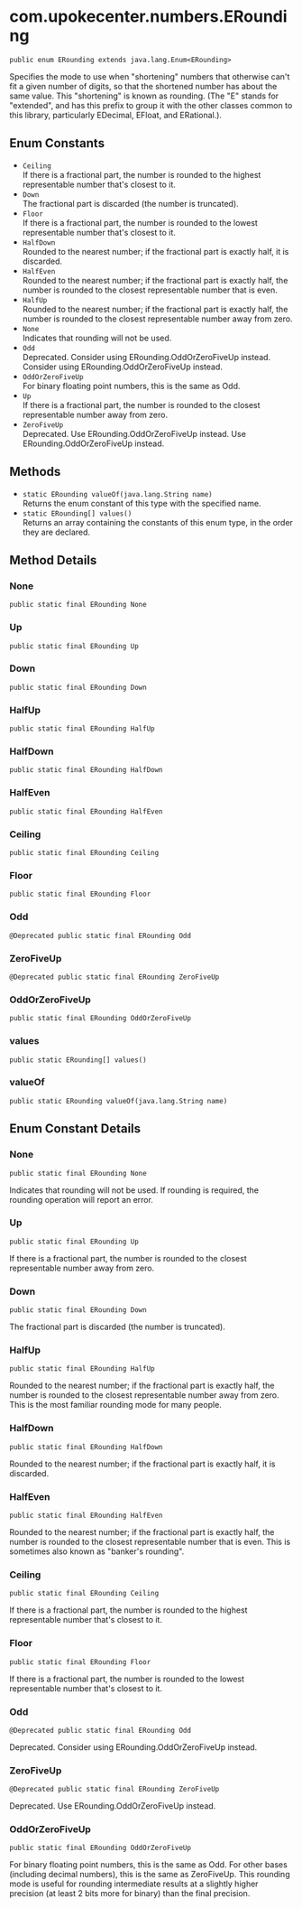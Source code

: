 # com.upokecenter.numbers.ERounding

    public enum ERounding extends java.lang.Enum<ERounding>

Specifies the mode to use when "shortening" numbers that otherwise can't fit
 a given number of digits, so that the shortened number has about the
 same value. This "shortening" is known as rounding. (The "E" stands
 for "extended", and has this prefix to group it with the other
 classes common to this library, particularly EDecimal, EFloat, and
 ERational.).

## Enum Constants

* `Ceiling`<br>
 If there is a fractional part, the number is rounded to the highest
 representable number that's closest to it.
* `Down`<br>
 The fractional part is discarded (the number is truncated).
* `Floor`<br>
 If there is a fractional part, the number is rounded to the lowest
 representable number that's closest to it.
* `HalfDown`<br>
 Rounded to the nearest number; if the fractional part is exactly half, it is
 discarded.
* `HalfEven`<br>
 Rounded to the nearest number; if the fractional part is exactly half, the
 number is rounded to the closest representable number that is even.
* `HalfUp`<br>
 Rounded to the nearest number; if the fractional part is exactly half, the
 number is rounded to the closest representable number away from zero.
* `None`<br>
 Indicates that rounding will not be used.
* `Odd`<br>
 Deprecated.
Consider using ERounding.OddOrZeroFiveUp instead.
 Consider using ERounding.OddOrZeroFiveUp instead.
* `OddOrZeroFiveUp`<br>
 For binary floating point numbers, this is the same as Odd.
* `Up`<br>
 If there is a fractional part, the number is rounded to the closest
 representable number away from zero.
* `ZeroFiveUp`<br>
 Deprecated.
Use ERounding.OddOrZeroFiveUp instead.
 Use ERounding.OddOrZeroFiveUp instead.

## Methods

* `static ERounding valueOf​(java.lang.String name)`<br>
 Returns the enum constant of this type with the specified name.
* `static ERounding[] values()`<br>
 Returns an array containing the constants of this enum type, in
the order they are declared.

## Method Details

### None
    public static final ERounding None
### Up
    public static final ERounding Up
### Down
    public static final ERounding Down
### HalfUp
    public static final ERounding HalfUp
### HalfDown
    public static final ERounding HalfDown
### HalfEven
    public static final ERounding HalfEven
### Ceiling
    public static final ERounding Ceiling
### Floor
    public static final ERounding Floor
### Odd
    @Deprecated public static final ERounding Odd
### ZeroFiveUp
    @Deprecated public static final ERounding ZeroFiveUp
### OddOrZeroFiveUp
    public static final ERounding OddOrZeroFiveUp
### values
    public static ERounding[] values()
### valueOf
    public static ERounding valueOf​(java.lang.String name)
## Enum Constant Details

### None
    public static final ERounding None
Indicates that rounding will not be used. If rounding is required, the
 rounding operation will report an error.
### Up
    public static final ERounding Up
If there is a fractional part, the number is rounded to the closest
 representable number away from zero.
### Down
    public static final ERounding Down
The fractional part is discarded (the number is truncated).
### HalfUp
    public static final ERounding HalfUp
Rounded to the nearest number; if the fractional part is exactly half, the
 number is rounded to the closest representable number away from zero.
 This is the most familiar rounding mode for many people.
### HalfDown
    public static final ERounding HalfDown
Rounded to the nearest number; if the fractional part is exactly half, it is
 discarded.
### HalfEven
    public static final ERounding HalfEven
Rounded to the nearest number; if the fractional part is exactly half, the
 number is rounded to the closest representable number that is even.
 This is sometimes also known as "banker's rounding".
### Ceiling
    public static final ERounding Ceiling
If there is a fractional part, the number is rounded to the highest
 representable number that's closest to it.
### Floor
    public static final ERounding Floor
If there is a fractional part, the number is rounded to the lowest
 representable number that's closest to it.
### Odd
    @Deprecated public static final ERounding Odd
Deprecated.
Consider using ERounding.OddOrZeroFiveUp instead.

### ZeroFiveUp
    @Deprecated public static final ERounding ZeroFiveUp
Deprecated.
Use ERounding.OddOrZeroFiveUp instead.

### OddOrZeroFiveUp
    public static final ERounding OddOrZeroFiveUp
For binary floating point numbers, this is the same as Odd. For other bases
 (including decimal numbers), this is the same as ZeroFiveUp. This
 rounding mode is useful for rounding intermediate results at a
 slightly higher precision (at least 2 bits more for binary) than the
 final precision.
